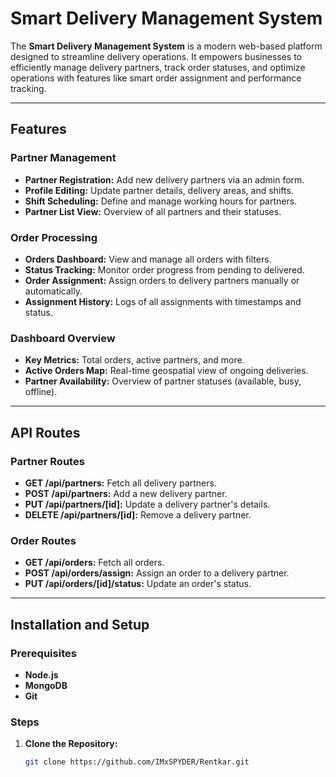 # Smart Delivery Management System

The **Smart Delivery Management System** is a modern web-based platform designed to streamline delivery operations. It empowers businesses to efficiently manage delivery partners, track order statuses, and optimize operations with features like smart order assignment and performance tracking.

---

## Features

### Partner Management
- **Partner Registration:** Add new delivery partners via an admin form.
- **Profile Editing:** Update partner details, delivery areas, and shifts.
- **Shift Scheduling:** Define and manage working hours for partners.
- **Partner List View:** Overview of all partners and their statuses.

### Order Processing
- **Orders Dashboard:** View and manage all orders with filters.
- **Status Tracking:** Monitor order progress from pending to delivered.
- **Order Assignment:** Assign orders to delivery partners manually or automatically.
- **Assignment History:** Logs of all assignments with timestamps and status.

### Dashboard Overview
- **Key Metrics:** Total orders, active partners, and more.
- **Active Orders Map:** Real-time geospatial view of ongoing deliveries.
- **Partner Availability:** Overview of partner statuses (available, busy, offline).

---

## API Routes

### Partner Routes
- **GET /api/partners:** Fetch all delivery partners.
- **POST /api/partners:** Add a new delivery partner.
- **PUT /api/partners/[id]:** Update a delivery partner's details.
- **DELETE /api/partners/[id]:** Remove a delivery partner.

### Order Routes
- **GET /api/orders:** Fetch all orders.
- **POST /api/orders/assign:** Assign an order to a delivery partner.
- **PUT /api/orders/[id]/status:** Update an order's status.

---

## Installation and Setup

### Prerequisites
- **Node.js**  
- **MongoDB**  
- **Git**  

### Steps
1. **Clone the Repository:**  
   ```bash
   git clone https://github.com/IMxSPYDER/Rentkar.git
